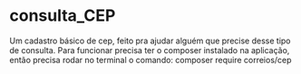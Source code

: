 # consulta_CEP
Um cadastro básico de cep, feito pra ajudar alguém que precise desse tipo de consulta.
Para funcionar precisa ter o composer instalado na aplicação, então precisa rodar no terminal o comando:
composer require correios/cep
